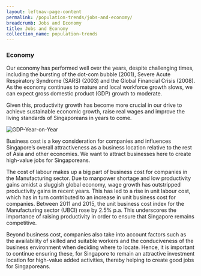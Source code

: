 ```yaml
---
layout: leftnav-page-content
permalink: /population-trends/jobs-and-economy/
breadcrumb: Jobs and Economy
title: Jobs and Economy
collection_name: population-trends
---
```


### **Economy**

Our economy has performed well over the years, despite challenging times, including the bursting of the dot-com bubble (2001), Severe Acute Respiratory Syndrome (SARS) (2003) and the Global Financial Crisis (2008). As the economy continues to mature and local workforce growth slows, we can expect gross domestic product (GDP) growth to moderate.  

Given this, productivity growth has become more crucial in our drive to achieve sustainable economic growth, raise real wages and improve the living standards of Singaporeans in years to come.

![GDP-Year-on-Year](https://github.com/isomerpages/isomerpages-stratgroup/raw/master/images/population-trends/Screenshot%202019-01-07%20at%2012.07.43%20PM.png)

Business cost is a key consideration for companies and influences Singapore’s overall attractiveness as a business location relative to the rest of Asia and other economies. We want to attract businesses here to create high-value jobs for Singaporeans.

The cost of labour makes up a big part of business cost for companies in the Manufacturing sector. Due to manpower shortage and low productivity gains amidst a sluggish global economy, wage growth has outstripped productivity gains in recent years. This has led to a rise in unit labour cost, which has in turn contributed to an increase in unit business cost for companies. Between 2011 and 2015, the unit business cost index for the Manufacturing sector (UBCI) rose by 2.5% p.a. This underscores the importance of raising productivity in order to ensure that Singapore remains competitive.

Beyond business cost, companies also take into account factors such as the availability of skilled and suitable workers and the conduciveness of the business environment when deciding where to locate. Hence, it is important to continue ensuring these, for Singapore to remain an attractive investment location for high-value added activities, thereby helping to create good jobs for Singaporeans.



